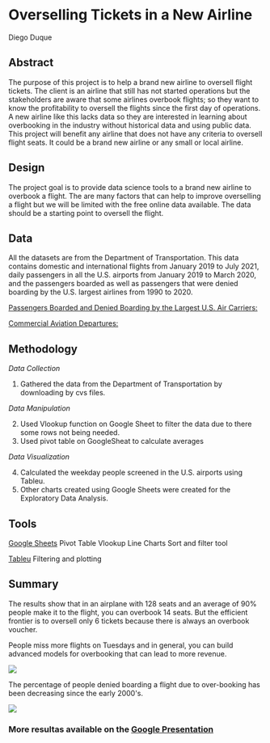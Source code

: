 # Overselling Tickets in a New Airline

Diego Duque

## Abstract

The purpose of this project is to help a brand new airline to oversell flight tickets. The client is an airline that still has not started operations but the stakeholders are aware that some airlines overbook flights; so they want to know the profitability to oversell the flights since the first day of operations. A new airline like this lacks data so they are interested in learning about overbooking in the industry without historical data and using public data. This project will benefit any airline that does not have any criteria to oversell flight seats. It could be a brand new airline or any small or local airline.

## Design
The project goal is to provide data science tools to a brand new airline to overbook a flight. The are many factors that can help to improve overselling a flight but we will be limited with the free online data available. The data should be a starting point to oversell the flight.

## Data
All the datasets are from the Department of Transportation. This data contains domestic and international flights from January 2019 to July 2021, daily passengers in all the U.S. airports from January 2019 to March 2020, and the passengers boarded as well as passengers that were denied boarding by the U.S. largest airlines from 1990 to 2020.

[Passengers Boarded and Denied Boarding by the Largest U.S. Air Carriers:](https://www.bts.gov/content/passengers-boarded-and-denied-boarding-largest-us-air-carriersathousands-passengers)

[Commercial Aviation Departures:](https://data.bts.gov/Aviation/Commercial-Aviation-Departures/bpqk-hyst)

## Methodology

*Data Collection*

1. Gathered the data from the Department of Transportation by downloading by cvs files.

*Data Manipulation*

2. Used Vlookup function on Google Sheet to filter the data due to there some rows not being needed.
3. Used pivot table on GoogleSheat to calculate averages

*Data Visualization*

4. Calculated the weekday people screened in the U.S. airports using Tableu.
5. Other charts created using Google Sheets were created for the Exploratory Data Analysis.


## Tools
[Google Sheets](https://docs.google.com/spreadsheets/d/1x9_CqGwHeDd0mhpFVB7V0mFU6cn2hEgf_rSGuoO1-Q4/edit?usp=sharing)
Pivot Table
Vlookup
Line Charts
Sort and filter tool

[Tableu](https://public.tableau.com/views/CommercialAviationDepartures/ExploratoryDataAnalysis1?:language=en-US&publish=yes&:display_count=n&:origin=viz_share_link)
Filtering and plotting

## Summary
The results show that in an airplane with 128 seats and an average of 90% people make it to the flight, you can overbook 14 seats. But the efficient frontier is to oversell only 6 tickets because there is always an overbook voucher.


People miss more flights on Tuesdays and in general, you can build advanced models for overbooking that can lead to more revenue.

<img src=https://github.com/dieguque/Project3/blob/3db4bf7ffcd1f4e0cf947ec3cd209bf2636a498f/charts/People%20Screened%20in%20Airports%202020-2021.png>

The percentage of people denied boarding a flight due to over-booking has been decreasing since the early 2000's.

<img src=https://github.com/dieguque/Project3/blob/3db4bf7ffcd1f4e0cf947ec3cd209bf2636a498f/charts/Bumped%20People_%20Flights%201990-2020.png>


### More resultas available on the [Google Presentation](https://docs.google.com/presentation/d/1GQiyY4E52p0qHrbkRfC8lPzneE6mHTxxgFXKi8EDUgE/edit?usp=sharing)
